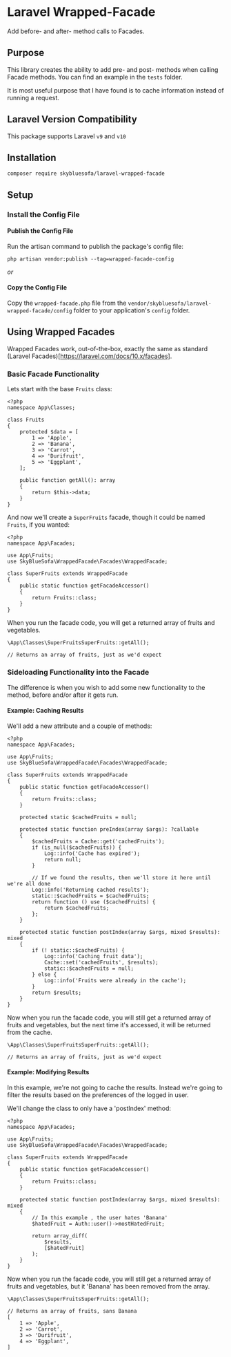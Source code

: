 # Laravel Wrapped-Facade
Add before- and after- method calls to Facades.

## Purpose

This library creates the ability to add pre- and post- methods when calling Facade methods. You can find an example in the `tests` folder.

It is most useful purpose that I have found is to cache information instead of running a request.

## Laravel Version Compatibility

This package supports Laravel `v9` and `v10`

## Installation

```
composer require skybluesofa/laravel-wrapped-facade
```

## Setup

### Install the Config File

#### Publish the Config File

Run the artisan command to publish the package's config file:

```
php artisan vendor:publish --tag=wrapped-facade-config
```

_or_

#### Copy the Config File
Copy the `wrapped-facade.php` file from the `vendor/skybluesofa/laravel-wrapped-facade/config` folder to your application's `config` folder.

## Using Wrapped Facades

Wrapped Facades work, out-of-the-box, exactly the same as standard (Laravel Facades)[https://laravel.com/docs/10.x/facades]. 

### Basic Facade Functionality

Lets start with the base `Fruits` class:

```
<?php
namespace App\Classes;

class Fruits
{
    protected $data = [
        1 => 'Apple',
        2 => 'Banana',
        3 => 'Carrot',
        4 => 'Durifruit',
        5 => 'Eggplant',
    ];

    public function getAll(): array
    {
        return $this->data;
    }
}

```

And now we'll create a `SuperFruits` facade, though it could be named `Fruits`, if you wanted:

```
<?php
namespace App\Facades;

use App\Fruits;
use SkyBlueSofa\WrappedFacade\Facades\WrappedFacade;

class SuperFruits extends WrappedFacade
{
    public static function getFacadeAccessor()
    {
        return Fruits::class;
    }
}
```

When you run the facade code, you will get a returned array of fruits and vegetables.

```
\App\Classes\SuperFruitsSuperFruits::getAll();

// Returns an array of fruits, just as we'd expect
```

### Sideloading Functionality into the Facade

The difference is when you wish to add some new functionality to the method, before and/or after it gets run.

#### Example: Caching Results 

We'll add a new attribute and a couple of methods:

```
<?php
namespace App\Facades;

use App\Fruits;
use SkyBlueSofa\WrappedFacade\Facades\WrappedFacade;

class SuperFruits extends WrappedFacade
{
    public static function getFacadeAccessor()
    {
        return Fruits::class;
    }

    protected static $cachedFruits = null;

    protected static function preIndex(array $args): ?callable
    {
        $cachedFruits = Cache::get('cachedFruits');
        if (is_null($cachedFruits)) {
            Log::info('Cache has expired');
            return null;
        }

        // If we found the results, then we'll store it here until we're all done
        Log::info('Returning cached results');
        static::$cachedFruits = $cachedFruits;
        return function () use ($cachedFruits) {
            return $cachedFruits;
        };
    }

    protected static function postIndex(array $args, mixed $results): mixed
    {
        if (! static::$cachedFruits) {
            Log::info('Caching fruit data');
            Cache::set('cachedFruits', $results);
            static::$cachedFruits = null;
        } else {
            Log::info('Fruits were already in the cache');
        }
        return $results;
    }
}
```

Now when you run the facade code, you will still get a returned array of fruits and vegetables,
but the next time it's accessed, it will be returned from the cache.

```
\App\Classes\SuperFruitsSuperFruits::getAll();

// Returns an array of fruits, just as we'd expect
```

#### Example: Modifying Results 

In this example, we're not going to cache the results. Instead we're going to filter the results
based on the preferences of the logged in user.

We'll change the class to only have a 'postIndex' method:

```
<?php
namespace App\Facades;

use App\Fruits;
use SkyBlueSofa\WrappedFacade\Facades\WrappedFacade;

class SuperFruits extends WrappedFacade
{
    public static function getFacadeAccessor()
    {
        return Fruits::class;
    }

    protected static function postIndex(array $args, mixed $results): mixed
    {
        // In this example , the user hates 'Banana'
        $hatedFruit = Auth::user()->mostHatedFruit; 

        return array_diff(
            $results,
            [$hatedFruit]
        );
    }
}
```

Now when you run the facade code, you will still get a returned array of fruits and vegetables,
but it 'Banana' has been removed from the array.

```
\App\Classes\SuperFruitsSuperFruits::getAll();

// Returns an array of fruits, sans Banana
[
    1 => 'Apple',
    2 => 'Carrot',
    3 => 'Durifruit',
    4 => 'Eggplant',
]
```
